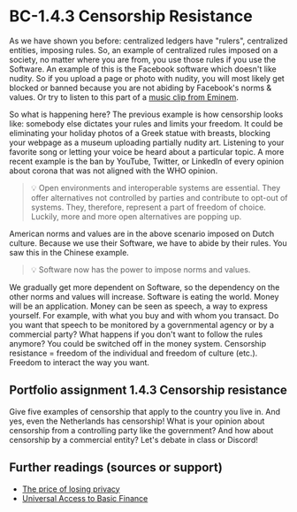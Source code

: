 # BC-1.4.3 Censorship Resistance 

As we have shown you before: centralized ledgers have "rulers", centralized entities, imposing rules.
So, an example of centralized rules imposed on a society, no matter where you are from, you use those rules if you use the Software. An example of this is the Facebook software which doesn't like nudity. So if you upload a page or photo with nudity, you will most likely get blocked or banned because you are not abiding by Facebook's norms & values. Or try to listen to this part of a [music clip from Eminem]( https://youtu.be/gOMhN-hfMtY?t=354).

So what is happening here? The previous example is how censorship looks like: somebody else dictates your rules and limits your freedom. It could be eliminating your holiday photos of a Greek statue with breasts, blocking your webpage as a museum uploading partially nudity art. Listening to your favorite song or letting your voice be heard about a particular topic. A more recent example is the ban by YouTube, Twitter, or LinkedIn of every opinion about corona that was not aligned with the WHO opinion. 

>💡  Open environments and interoperable systems are essential. They offer alternatives not controlled by parties and contribute to opt-out of systems. They, therefore, represent a part of freedom of choice. Luckily, more and more open alternatives are popping up.

American norms and values are in the above scenario imposed on Dutch culture. Because we use their Software, we have to abide by their rules. You saw this in the Chinese example. 

>💡 Software now has the power to impose norms and values. 

We gradually get more dependent on Software, so the dependency on the other norms and values will increase. Software is eating the world. Money will be an application. Money can be seen as speech, a way to express yourself. For example, with what you buy and with whom you transact. Do you want that speech to be monitored by a governmental agency or by a commercial party? What happens if you don't want to follow the rules anymore? You could be switched off in the money system. Censorship resistance = freedom of the individual and freedom of culture (etc.). Freedom to interact the way you want. 


## Portfolio assignment 1.4.3 Censorship resistance  
Give five examples of censorship that apply to the country you live in. And yes, even the Netherlands has censorship! What is your opinion about censorship from a controlling party like the government? And how about censorship by a commercial entity? Let's debate in class or Discord! 

## Further readings (sources or support) 
* [The price of losing privacy](https://www.youtube.com/watch?v=2G8IgiLbT_4) 
* [Universal Access to Basic Finance](https://aantonop.com/universal-access-to-basic-finance/) 


